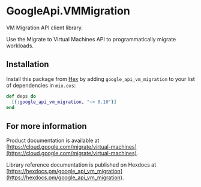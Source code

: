# GoogleApi.VMMigration

VM Migration API client library.

Use the Migrate to Virtual Machines API to programmatically migrate workloads. 

## Installation

Install this package from [Hex](https://hex.pm) by adding
`google_api_vm_migration` to your list of dependencies in `mix.exs`:

```elixir
def deps do
  [{:google_api_vm_migration, "~> 0.10"}]
end
```

## For more information

Product documentation is available at [https://cloud.google.com/migrate/virtual-machines](https://cloud.google.com/migrate/virtual-machines).

Library reference documentation is published on Hexdocs at
[https://hexdocs.pm/google_api_vm_migration](https://hexdocs.pm/google_api_vm_migration).
